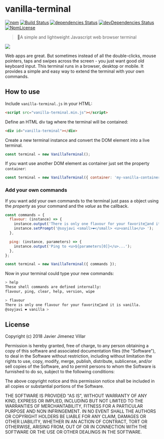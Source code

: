 # vanilla-terminal
[![npm](https://img.shields.io/npm/v/vanilla-terminal.svg?style=flat-square)](https://www.npmjs.com/package/vanilla-terminal)
[![Build Status](http://img.shields.io/travis/soyjavi/vanilla-terminal/master.svg?style=flat-square)](https://travis-ci.org/soyjavi/vanilla-terminal)
[![dependencies Status](https://david-dm.org/soyjavi/vanilla-terminal/status.svg?style=flat-square)](https://david-dm.org/soyjavi/vanilla-terminal)
[![devDependencies Status](https://david-dm.org/soyjavi/vanilla-terminal/dev-status.svg?style=flat-square)](https://david-dm.org/soyjavi/vanilla-terminal?type=dev)
[![NpmLicense](https://img.shields.io/npm/l/vanilla-terminal.svg?style=flat-square)](https://spdx.org/licenses/MIT)

> 🍦A simple and lightweight Javascript web browser terminal

<img src='https://i.imgur.com/0KwSRp6.gif' />

Web apps are great. But sometimes instead of all the double-clicks, mouse pointers, taps and swipes across the screen - you just want good old keyboard input. This terminal runs in a browser, desktop or mobile. It provides a simple and easy way to extend the terminal with your own commands.

## How to use
Include `vanilla-terminal.js` in your HTML:

```html
<script src="vanilla-terminal.min.js"></script>
```

Define an HTML div tag where the terminal will be contained:

```html
<div id="vanilla-terminal"></div>
```

Create a new terminal instance and convert the DOM element into a live terminal.

```js
const terminal = new VanillaTerminal();
```

If you want use another DOM element as container just set the property `container`:

```js
const terminal = new VanillaTerminal({ container: 'my-vanilla-container' });
```

### Add your own commands
If you want add your own commands to the terminal just pass a object using the *property* as your command and the *value* as the callback.

```js
const commands = {
  flavour: (instance) => {
    instance.output('There is only one flavour for your favorite🍦and it is <b>vanilla<b>.')
    instance.setPrompt('@soyjavi <small>❤️</small> <u>vanilla</u> ');
  },

  ping: (instance, parameters) => {
    instance.output('Ping to <u>${parameters[0]}</u>...');
  },
};

const terminal = new VanillaTerminal({ commands });
```

Now in your terminal could type your new commands:

```bash
> help
These shell commands are defined internally:
flavour, ping, clear, help, version, wipe

> flavour
There is only one flavour for your favorite🍦and it is vanilla.
@soyjavi ❤️ vanilla >
```

## License

Copyright (c) 2018 Javier Jimenez Villar

Permission is hereby granted, free of charge, to any person obtaining a copy of this software and associated documentation files (the "Software"), to deal in the Software without restriction, including without limitation the rights to use, copy, modify, merge, publish, distribute, sublicense, and/or sell copies of the Software, and to permit persons to whom the Software is furnished to do so, subject to the following conditions:

The above copyright notice and this permission notice shall be included in all copies or substantial portions of the Software.

THE SOFTWARE IS PROVIDED "AS IS", WITHOUT WARRANTY OF ANY KIND, EXPRESS OR IMPLIED, INCLUDING BUT NOT LIMITED TO THE WARRANTIES OF MERCHANTABILITY, FITNESS FOR A PARTICULAR PURPOSE AND NON INFRINGEMENT. IN NO EVENT SHALL THE AUTHORS OR COPYRIGHT HOLDERS BE LIABLE FOR ANY CLAIM, DAMAGES OR OTHER LIABILITY, WHETHER IN AN ACTION OF CONTRACT, TORT OR OTHERWISE, ARISING FROM, OUT OF OR IN CONNECTION WITH THE SOFTWARE OR THE USE OR OTHER DEALINGS IN THE SOFTWARE.
